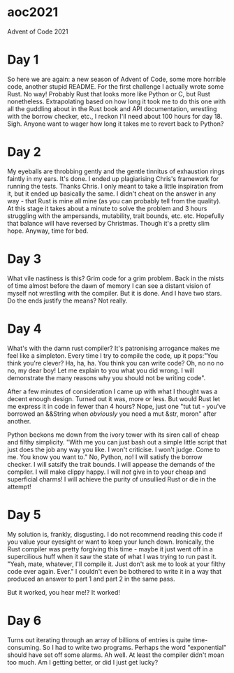# aoc2021
Advent of Code 2021

# Day 1
So here we are again: a new season of Advent of Code, some more horrible code, another stupid README. For the first challenge I actually wrote some Rust. No way! Probably Rust that looks more like Python or C, but Rust nonetheless. Extrapolating based on how long it took me to do this one with all the guddling about in the Rust book and API documentation, wrestling with the borrow checker, etc., I reckon I'll need about 100 hours for day 18. Sigh. Anyone want to wager how long it takes me to revert back to Python? 

# Day 2
My eyeballs are throbbing gently and the gentle tinnitus of exhaustion rings faintly in my ears. It's done. I ended up plagiarising Chris's framework for running the tests. Thanks Chris. I only meant to take a little inspiration from it, but it ended up basically the same. I didn't cheat on the answer in any way - that Rust is mine all mine (as you can probably tell from the quality). At this stage it takes about a minute to solve the problem and 3 hours struggling with the ampersands, mutability, trait bounds, etc. etc. Hopefully that balance will have reversed by Christmas. Though it's a pretty slim hope. Anyway, time for bed.

# Day 3
What vile nastiness is this? Grim code for a grim problem. Back in the mists of time almost before the dawn of memory I can see a distant vision of myself not wrestling with the compiler. But it is done. And I have two stars. Do the ends justify the means? Not really. 

# Day 4
What's with the damn rust compiler? It's patronising arrogance makes me feel like a simpleton. Every time I try to compile the code, up it pops:"You think you're clever? Ha, ha, ha. You think you can write code? Oh, no no no no, my dear boy! Let me explain to you what you did wrong. I will demonstrate the many reasons why you should not be writing code". 

After a few minutes of consideration I came up with what I thought was a decent enough design. Turned out it was, more or less. But would Rust let me express it in code in fewer than 4 hours? Nope, just one "tut tut - you've borrowed an &&String when *obviously* you need a mut &str, moron" after another. 

Python beckons me down from the ivory tower with its siren call of cheap and filthy simplicity. "With me you can just bash out a simple little script that just does the job any way you like. I won't criticise. I won't judge. Come to me. You know you want to." No, Python, *no*!  I will satisfy the borrow checker. I will satsify the trait bounds. I will appease the demands of the compiler. I will make clippy happy. I will *not* give in to your cheap and superficial charms! I will achieve the purity of unsullied Rust or die in the attempt!

# Day 5
My solution is, frankly, disgusting. I do not recommend reading this code if you value your eyesight or want to keep your lunch down. Ironically, the Rust compiler was pretty forgiving this time - maybe it just went off in a supercilious huff when it saw the state of what I was trying to run past it. "Yeah, mate, whatever, I'll compile it. Just don't ask me to look at your filthy code ever again. Ever." I couldn't even be bothered to write it in a way that produced an answer to part 1 and part 2 in the same pass. 

But it worked, you hear me!? It worked!

# Day 6
Turns out iterating through an array of billions of entries is quite time-consuming. So I had to write two programs. Perhaps the word "exponential" should have set off some alarms. Ah well. At least the compiler didn't moan too much. Am I getting better, or did I just get lucky? 